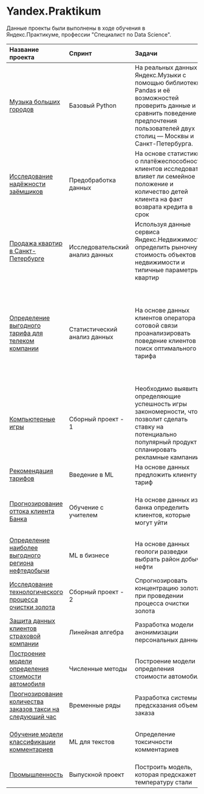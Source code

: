 # Yandex.Praktikum
Данные проекты были выполнены в ходе обучения в Яндекс.Практикуме, профессии "Специалист по Data Science".

| Название проекта | Cпринт | Задачи | Навыки и инструменты | 
| :---------------------- | :---------------------- | :---------------------- | :---------------------- |
| [Музыка больших городов](https://github.com/IAmNotIra/Yandex.Praktikum/blob/main/музыка%20больших%20городов.ipynb) | Базовый Python | На реальных данных Яндекс.Музыки c помощью библиотеки Pandas и её возможностей проверить данные и сравнить поведение и предпочтения пользователей двух столиц — Москвы и Санкт-Петербурга.| Python, Pandas |
| [Исследование надёжности заёмщиков](https://github.com/IAmNotIra/Yandex.Praktikum/blob/main/Исследование%20надёжности%20заёмщиков.ipynb) | Предобработка данных | На основе статистики о платёжеспособности клиентов исследовать влияет ли семейное положение и количество детей клиента на факт возврата кредита в срок | Предобработка данных, Python, Pandas |
| [Продажа квартир в Санкт-Петербурге](https://github.com/IAmNotIra/Yandex.Praktikum/blob/main/Исследование%20объявлений%20о%20продаже%20квартир.ipynb) | Исследовательский анализ данных | Используя данные сервиса Яндекс.Недвижимость, определить рыночную стоимость объектов недвижимости и типичные параметры квартир | Python, Pandas, Matplotlib, исследовательский анализ данных, визуализация данных, предобработка данных |
| [Определение выгодного тарифа для телеком компании](https://github.com/IAmNotIra/Yandex.Praktikum/blob/main/Определение%20перспективного%20тарифа%20для%20телеком-компании.ipynb) | Статистический анализ данных | На основе данных клиентов оператора сотовой связи проанализировать поведение клиентов и поиск оптимального тарифа | Python, Pandas, Matplotlib, NumPy, SciPy, описательная статистика, проверка статистических гипотез, обработка данных, histogram, boxplot, статистический тест, критерий Стьюдента|
| [Компьютерные игры](https://github.com/IAmNotIra/Yandex.Praktikum/blob/main/Компьютерные%20игры.ipynb) | Сборный проект - 1 | Необходимо выявить определяющие успешность игры закономерности, что позволит сделать ставку на потенциально популярный продукт и спланировать рекламные кампании | pandas, numpy, matplotlib, scipy|
| [Рекомендация тарифов](https://github.com/IAmNotIra/Yandex.Praktikum/blob/main/Рекомендация%20тарифов.ipynb) | Введение в ML | На основе данных предложить клиенту тариф | Python, Pandas, Matplotlib, Scikit-learn |
| [Прогнозирование оттока клиента Банка](https://github.com/IAmNotIra/Yandex.Praktikum/blob/main/Отток%20клиентов.ipynb) | Обучение с учителем | На основе данных из банка определить клиентов, которые могут уйти | Pandas, Matplotlib, Scikit-learn, классификация, подбор гиперпараметров, выбор модели МL|
| [Определение наиболее выгодного региона нефтедобычи](https://github.com/IAmNotIra/Yandex.Praktikum/blob/main/Выбор%20локации%20для%20скважины.ipynb) | МL в бизнесе | На основе данных геологи разведки выбрать район добычи нефти | Pandas, Scikit-learn, бутстреп, регрессия, разработка бизнес-модели |
| [Исследование технологического процесса очистки золота](https://github.com/IAmNotIra/Yandex.Praktikum/blob/main/Восстановление%20золота%20из%20руды.ipynb) | Сборный проект - 2| Спрогнозировать концентрацию золота при проведении процесса очистки золота | Python, Pandas, Matplotlib, NumPy, Scikit-learn, исследовательский анализ данных|
| [Защита данных клиентов страховой компании](https://github.com/IAmNotIra/Yandex.Praktikum/blob/main/Защита%20персональных%20данных.ipynb) | Линейная алгебра | Разработка модели анонимизации персональных данных | Python, NumPy, Scikit-learn, линейная алгебра, регрессия |
| [Построение модели определения стоимости автомобиля](https://github.com/IAmNotIra/Yandex.Praktikum/blob/main/Определение%20стоимости%20авто.ipynb) | Численные методы | Построение модели определения стоимости автомобиля | Python, Pandas, lightgbm, градиентный бустинг, регрессия |
| [Прогнозирование количества заказов такси на следующий час](https://github.com/IAmNotIra/Yandex.Praktikum/blob/main/Прогнозирование%20заказов%20такси.ipynb) | Временные ряды | Разработка системы предсказания объема заказа | Python, Pandas, Scikit-learn, statsmodels|
| [Обучение модели классификации комментариев](https://github.com/IAmNotIra/Yandex.Praktikum/blob/main/Проект%20для%20«Викишоп».ipynb) | МL для текстов | Определение токсичности комментариев | Python, Pandas, nltk, tf-idf, обработка естественного языка, NLP|
| [Промышленность](https://github.com/IAmNotIra/Yandex.Praktikum/blob/main/Промышленность.ipynb) | Выпускной проект | Построить модель, которая предскажет температуру стали | Scikit-learn, Catboost, lightgbm, xgboost |
